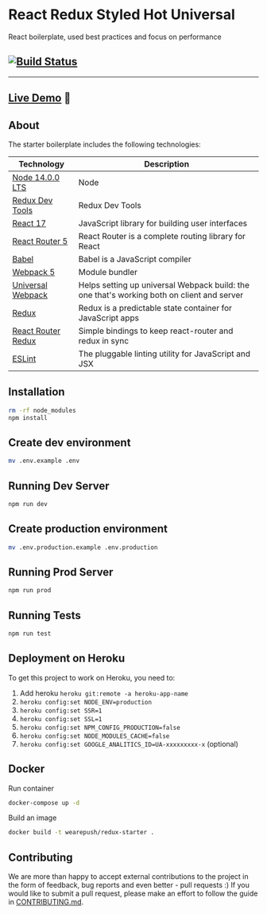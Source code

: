 # React Redux Styled Hot Universal
React boilerplate, used best practices and focus on performance

[![Build Status](https://travis-ci.org/wearepush/push-starter.svg?branch=master&style=flat-square)](https://travis-ci.org/wearepush/push-starter)
---

---


## [Live Demo](https://wearepush-redux-starter.herokuapp.com) :eyes:

## About

The starter boilerplate includes the following technologies:

| Technology                                                                                                                                                                                                                  | Description                                                     |
|-----------------------------------------------------------------------------------------------------------------------------------------------------------------------------------------------------------------------------|-----------------------------------------------------------------|
| [Node 14.0.0 LTS](https://nodejs.org/en/)                                         | Node |
| [Redux Dev Tools](https://github.com/zalmoxisus/redux-devtools-extension)         | Redux Dev Tools |
| [React 17](https://github.com/facebook/react)                                     | JavaScript library for building user interfaces  |
| [React Router 5](https://github.com/ReactTraining/react-router)                   | React Router is a complete routing library for React    |
| [Babel](http://babeljs.io)                                                        | Babel is a JavaScript compiler              |
| [Webpack 5](http://webpack.github.io)                                             | Module bundler                       |
| [Universal Webpack](https://www.npmjs.com/package/universal-webpack)              | Helps setting up universal Webpack build: the one that's working both on client and server                                                |
| [Redux](http://redux.js.org/)                                                     | Redux is a predictable state container for JavaScript apps                           |
| [React Router Redux](https://github.com/ReactTraining/react-router/tree/master/packages/react-router-redux)               | Simple bindings to keep react-router and redux in sync                                        |
| [ESLint](http://eslint.org)                                                       | The pluggable linting utility for JavaScript and JSX                                            |

## Installation

```bash
rm -rf node_modules
npm install
```

## Create dev environment
```bash
mv .env.example .env
```

## Running Dev Server

```bash
npm run dev
```

## Create production environment
```bash
mv .env.production.example .env.production
```

## Running Prod Server

```bash
npm run prod
```

## Running Tests

```bash
npm run test
```

## Deployment on Heroku

To get this project to work on Heroku, you need to:

1. Add heroku `heroku git:remote -a heroku-app-name`
2. `heroku config:set NODE_ENV=production`
3. `heroku config:set SSR=1`
4. `heroku config:set SSL=1`
5. `heroku config:set NPM_CONFIG_PRODUCTION=false`
6. `heroku config:set NODE_MODULES_CACHE=false`
7. `heroku config:set GOOGLE_ANALITICS_ID=UA-xxxxxxxxx-x` (optional)

## Docker

Run container

```bash
docker-compose up -d
```

Build an image

```bash
docker build -t wearepush/redux-starter .
```

## Contributing

We are more than happy to accept external contributions to the project in the form of feedback, bug reports and even better - pull requests :)
If you would like to submit a pull request, please make an effort to follow the guide in [CONTRIBUTING.md](docs/CONTRIBUTING.md).

